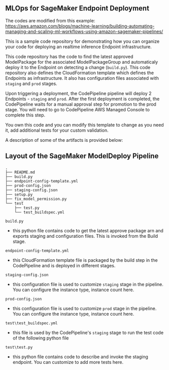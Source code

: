 ## MLOps for SageMaker Endpoint Deployment

The codes are modified from this example:
https://aws.amazon.com/blogs/machine-learning/building-automating-managing-and-scaling-ml-workflows-using-amazon-sagemaker-pipelines/

This is a sample code repository for demonstrating how you can organize your code for deploying an realtime inference Endpoint infrastructure.

This code repository has the code to find the latest approved ModelPackage for the associated ModelPackageGroup and automaticaly deploy it to the Endpoint on detecting a change (`build.py`). This code repository also defines the CloudFormation template which defines the Endpoints as infrastructure. It also has configuration files associated with `staging` and `prod` stages. 

Upon triggering a deployment, the CodePipeline pipeline will deploy 2 Endpoints - `staging` and `prod`. After the first deployment is completed, the CodePipeline waits for a manual approval step for promotion to the prod stage. You will need to go to CodePipeline AWS Managed Console to complete this step.

You own this code and you can modify this template to change as you need it, add additional tests for your custom validation. 

A description of some of the artifacts is provided below:


## Layout of the SageMaker ModelDeploy Pipeline
```
.
├── README.md
├── build.py
├── endpoint-config-template.yml
├── prod-config.json
├── staging-config.json
├── setup.py
├── fix_model_permission.py
└── test
    ├── test.py
    └── test_buildspec.yml
```

`build.py`
 - this python file contains code to get the latest approve package arn and exports staging and configuration files. This is invoked from the Build stage.

`endpoint-config-template.yml`
 - this CloudFormation template file is packaged by the build step in the CodePipeline and is deployed in different stages.

`staging-config.json`
 - this configuration file is used to customize `staging` stage in the pipeline. You can configure the instance type, instance count here.

`prod-config.json`
 - this configuration file is used to customize `prod` stage in the pipeline. You can configure the instance type, instance count here.

`test\test_buildspec.yml`
  - this file is used by the CodePipeline's `staging` stage to run the test code of the following python file

`test\test.py`
  - this python file contains code to describe and invoke the staging endpoint. You can customize to add more tests here.
